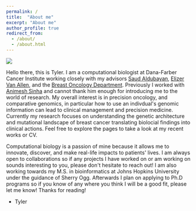 ```yaml
---
permalink: /
title:  "About me"
excerpt: "About me"
author_profile: true
redirect_from: 
  - /about/
  - /about.html
---
```

![](/images/van_allen_lab_group_photo.png)

Hello there, this is Tyler. I am a computational biologist at Dana-Farber Cancer Institute working closely with my advisors [Saud Aldubayan](https://www.dfhcc.harvard.edu/insider/member-detail/member/saud-h-aldubayan-md/), [Elizer Van Allen](https://vanallenlab.dana-farber.org/), and the [Breast Oncology Department](https://www.dana-farber.org/breast-oncology-program/). Previously I worked with [Animesh Sinha](https://medicine.buffalo.edu/faculty/profile.html?ubit=aasinha) and cannot thank him enough for introducing me to the world of research. My overall interest is in precision oncology, and comparative genomics, in particular how to use an indivdual's genomic information can lead to clinical management and precision medicine. Currently my research focuses on understanding the genetic architecture and mutational landscape of breast cancer translating biolocial findings into clinical actions. Feel free to explore the pages to take a look at my recent works or CV. 

Computational biology is a passion of mine because it allows me to innovate, discover, and make real-life impacts to patients' lives. I am always open to collaborations so if any projects I have worked on or am working on sounds interesting to you, please don't hesitate to reach out! I am also working towards my M.S. in bioinformatics at Johns Hopkins University under the guidance of Sherry Ogg. Afterwards I plan on applying to Ph.D programs so if you know of any where you think I will be a good fit, please let me know!
Thanks for reading!

- Tyler
